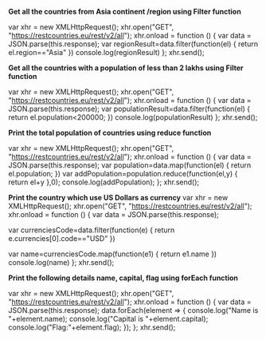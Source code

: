 **Get all the countries from Asia continent /region using Filter function**

var xhr = new XMLHttpRequest();
xhr.open("GET", "https://restcountries.eu/rest/v2/all");
xhr.onload = function () {
 var data = JSON.parse(this.response);
  var regionResult=data.filter(function(el)
{
    return el.region=="Asia"
})
console.log(regionResult)
};
xhr.send();

**Get all the countries with a population of less than 2 lakhs using Filter function**

var xhr = new XMLHttpRequest();
xhr.open("GET", "https://restcountries.eu/rest/v2/all");
xhr.onload = function () {
 var data = JSON.parse(this.response);
  var populationResult=data.filter(function(el)
{
    return el.population<200000;
})
console.log(populationResult)
};
xhr.send();

**Print the total population of countries using reduce function**

var xhr = new XMLHttpRequest();
xhr.open("GET", "https://restcountries.eu/rest/v2/all");
xhr.onload = function () {
 var data = JSON.parse(this.response);
  var population=data.map(function(el)
{
    return el.population;
})
 var addPopulation=population.reduce(function(el,y)
    {
 return el+y
    },0);
    console.log(addPopulation);
};
xhr.send();

**Print the country which use US Dollars as currency**
var xhr = new XMLHttpRequest();
xhr.open("GET", "https://restcountries.eu/rest/v2/all");
xhr.onload = function () {
 var data = JSON.parse(this.response);

var currenciesCode=data.filter(function(e)
{
    return e.currencies[0].code=="USD"
})

var name=currenciesCode.map(function(e1)
{
    return e1.name
})
console.log(name)
};
xhr.send();

**Print the following details name, capital, flag using forEach function**

var xhr = new XMLHttpRequest();
xhr.open("GET", "https://restcountries.eu/rest/v2/all");
xhr.onload = function () {
 var data = JSON.parse(this.response);
data.forEach(element => {
    console.log("Name is "+element.name);
    console.log("Capital is "+element.capital);
    console.log("Flag:"+element.flag);
});
};
xhr.send();
